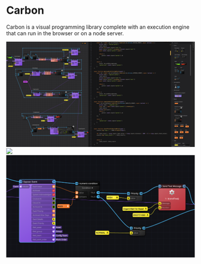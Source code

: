 # Carbon

Carbon is a visual programming library complete with an execution engine that can run in the browser or on a node server.

![](./images/1.png)
![](./images/2.png)
![](./images/3.png)